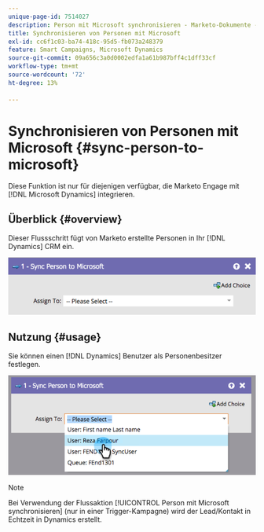 ```yaml
---
unique-page-id: 7514027
description: Person mit Microsoft synchronisieren - Marketo-Dokumente - Produktdokumentation
title: Synchronisieren von Personen mit Microsoft
exl-id: cc6f1c03-ba74-418c-95d5-fb073a248379
feature: Smart Campaigns, Microsoft Dynamics
source-git-commit: 09a656c3a0d0002edfa1a61b987bff4c1dff33cf
workflow-type: tm+mt
source-wordcount: '72'
ht-degree: 13%

---
```


# Synchronisieren von Personen mit Microsoft {#sync-person-to-microsoft}

Diese Funktion ist nur für diejenigen verfügbar, die Marketo Engage mit [!DNL Microsoft Dynamics] integrieren.

## Überblick {#overview}

Dieser Flussschritt fügt von Marketo erstellte Personen in Ihr [!DNL Dynamics] CRM ein.

![](assets/sync-person-to-microsoft-1.png)

## Nutzung {#usage}

Sie können einen [!DNL Dynamics] Benutzer als Personenbesitzer festlegen.

![](assets/sync-person-to-microsoft-2.png)

>[!NOTE]
>
>Bei Verwendung der Flussaktion [!UICONTROL Person mit Microsoft synchronisieren] (nur in einer Trigger-Kampagne) wird der Lead/Kontakt in Echtzeit in Dynamics erstellt.
